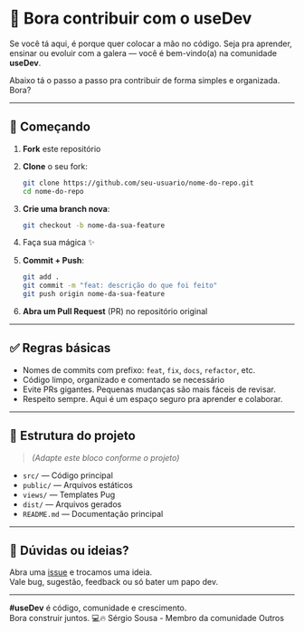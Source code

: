 # 👊 Bora contribuir com o useDev

Se você tá aqui, é porque quer colocar a mão no código. Seja pra aprender, ensinar ou evoluir com a galera — você é bem-vindo(a) na comunidade **useDev**.

Abaixo tá o passo a passo pra contribuir de forma simples e organizada. Bora?

---

## 🚀 Começando

1. **Fork** este repositório
2. **Clone** o seu fork:
   ```bash
   git clone https://github.com/seu-usuario/nome-do-repo.git
   cd nome-do-repo
   ```
3. **Crie uma branch nova**:
   ```bash
   git checkout -b nome-da-sua-feature
   ```

4. Faça sua mágica ✨

5. **Commit + Push**:
   ```bash
   git add .
   git commit -m "feat: descrição do que foi feito"
   git push origin nome-da-sua-feature
   ```

6. **Abra um Pull Request** (PR) no repositório original

---

## ✅ Regras básicas

- Nomes de commits com prefixo: `feat`, `fix`, `docs`, `refactor`, etc.
- Código limpo, organizado e comentado se necessário
- Evite PRs gigantes. Pequenas mudanças são mais fáceis de revisar.
- Respeito sempre. Aqui é um espaço seguro pra aprender e colaborar.

---

## 📂 Estrutura do projeto

> *(Adapte este bloco conforme o projeto)*

- `src/` — Código principal
- `public/` — Arquivos estáticos
- `views/` — Templates Pug
- `dist/` — Arquivos gerados
- `README.md` — Documentação principal

---

## 🤔 Dúvidas ou ideias?

Abra uma [issue](../../issues) e trocamos uma ideia.  
Vale bug, sugestão, feedback ou só bater um papo dev.

---

**#useDev** é código, comunidade e crescimento.  
Bora construir juntos. 💻🔥
Sérgio Sousa - Membro da comunidade
Outros
